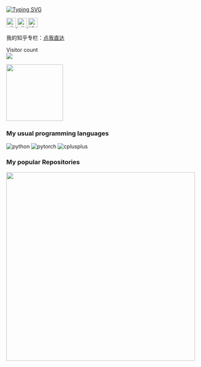 <a href="https://git.io/typing-svg">
  <img src="https://readme-typing-svg.demolab.com?font=Fira+Code&duration=2000&pause=100&multiline=true&width=500&height=100&lines=AI+Engineer;Major+in+Computer+Vision" alt="Typing SVG" />
</a>
  
<p>
<a href="https://github.com/zgcr"> 
    <img src="https://komarev.com/ghpvc/?username=zgcr&color=blue" height="25px" alt="github follow" /> 
</a>
<a href="https://github.com/zgcr?tab=followers"> 
    <img src="https://img.shields.io/github/followers/zgcr?label=Followers&style=plastic" height="25px" alt="github follow" /> </a>
<a href="https://www.zhihu.com/column/c_1249719688055193600">
    <img src="https://img.shields.io/badge/知乎-0079FF.svg?style=plastic&logo=zhihu&logoColor=white" height="25px" alt="知乎" /></a>
</p> 

  
我的知乎专栏：[点我直达](https://www.zhihu.com/column/c_1249719688055193600)

<p align="left"> 
  Visitor count<br>
  <img src="https://profile-counter.glitch.me/zgcr/count.svg" />
</p>

<p align="left">
  <img src="https://github-readme-stats.vercel.app/api?username=zgcr&count_private=true&show_icons=true&theme=tokyonight&layout=compact" height="150"/>
</p>

### My usual programming languages

<p align="left">
  <img alt="python" src="https://img.shields.io/badge/Python-3776AB?style=flat-square&logo=python&logoColor=white" >
  <img alt="pytorch" src="https://img.shields.io/badge/PyTorch-EE4C2C?style=flat-square&logo=PyTorch&logoColor=white" />
  <img alt="cplusplus" src="https://img.shields.io/badge/C%2B%2B-00599C?style=flat-square&logo=c%2B%2B&logoColor=white" >
</p>

### My popular Repositories

<a href="https://github.com/zgcr/simpleAICV-pytorch-ImageNet-COCO-training">
  <img align="left" src="https://github-readme-stats.vercel.app/api/pin/?username=zgcr&repo=simpleAICV-pytorch-ImageNet-COCO-training&theme=tokyonight&bg_color=30,e96443,904e95&title_color=fff&text_color=fff"  width="500" />
</a>

